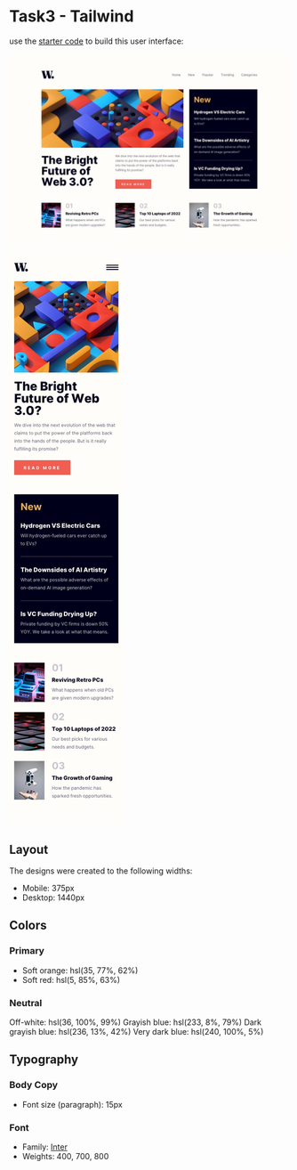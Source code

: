 # **Task3 - Tailwind**

use the [starter code](/Tasks/TailwindCSS/Task3/index.html) to build this user interface:

<img src="../public/Task3/desktop-design.jpg">
<img src="../public/Task3/mobile-design.jpg">

## Layout

The designs were created to the following widths:

- Mobile: 375px
- Desktop: 1440px

## Colors

### Primary

- Soft orange: hsl(35, 77%, 62%)
- Soft red: hsl(5, 85%, 63%)

### Neutral

Off-white: hsl(36, 100%, 99%)
Grayish blue: hsl(233, 8%, 79%)
Dark grayish blue: hsl(236, 13%, 42%)
Very dark blue: hsl(240, 100%, 5%)

## Typography

### Body Copy

- Font size (paragraph): 15px

### Font

- Family: [Inter](https://fonts.google.com/specimen/Inter)
- Weights: 400, 700, 800